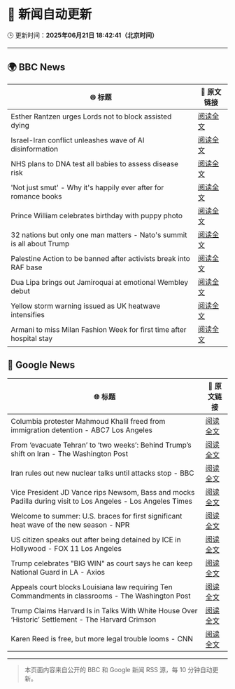 # 🧠 新闻自动更新

🕒 更新时间：**2025年06月21日 18:42:41（北京时间）**

---

## 🌍 BBC News

| 🌐 标题 | 🔗 原文链接 |
|--------|-------------|
| Esther Rantzen urges Lords not to block assisted dying | [阅读全文](https://www.bbc.com/news/articles/cx23nd10295o) |
| Israel-Iran conflict unleashes wave of AI disinformation | [阅读全文](https://www.bbc.com/news/articles/c0k78715enxo) |
| NHS plans to DNA test all babies to assess disease risk | [阅读全文](https://www.bbc.com/news/articles/c1ljg7v0vmpo) |
| 'Not just smut' - Why it's happily ever after for romance books | [阅读全文](https://www.bbc.com/news/articles/c75r6kq2pdwo) |
| Prince William celebrates birthday with puppy photo | [阅读全文](https://www.bbc.com/news/articles/crk645er1kpo) |
| 32 nations but only one man matters - Nato's summit is all about Trump | [阅读全文](https://www.bbc.com/news/articles/c93kqnz3pxgo) |
| Palestine Action to be banned after activists break into RAF base | [阅读全文](https://www.bbc.com/news/articles/cn81g4e0nlyo) |
| Dua Lipa brings out Jamiroquai at emotional Wembley debut | [阅读全文](https://www.bbc.com/news/articles/c98wdj5peyko) |
| Yellow storm warning issued as UK heatwave intensifies | [阅读全文](https://www.bbc.com/news/articles/cg5z78nyglpo) |
| Armani to miss Milan Fashion Week for first time after hospital stay | [阅读全文](https://www.bbc.com/news/articles/cx2k8dynrr0o) |

## 📰 Google News

| 🌐 标题 | 🔗 原文链接 |
|--------|-------------|
| Columbia protester Mahmoud Khalil freed from immigration detention - ABC7 Los Angeles | [阅读全文](https://news.google.com/rss/articles/CBMisgFBVV95cUxPbW96YlM5VWQwdEg5c2VRVkJOem9ubWxuVWYxUzBta0V2dXdkNE9VNGtmT2djbDNlNUpHVlBVeXdBT3B5Q281c1RnbWt5WkZ5RUVjTkZtU1ZCZm8wZ1ByUW9IUDJ4OUh1RGM1cGUycXV6YW5ZaWY3eEJ0NldUbDRwbFlsVDBvQ3BKMEtod0kySlI4VTNGU0htVnBERGMyOWppLW42TmFmb0FFWHhOWUdMT2tR?oc=5) |
| From ‘evacuate Tehran’ to ‘two weeks’: Behind Trump’s shift on Iran - The Washington Post | [阅读全文](https://news.google.com/rss/articles/CBMigAFBVV95cUxPQjhjbWhVWkhnTGdrQ0FHbjhPajgtUE02TzNmbl83OENrRFdManJQb0pkZmlsdnVncGxVOTlKMElGU0ZuZlE3X2s3OERtS1hrUkdBNkE2NmpmM0huTTdua3RsZl9qTUpWZ2ZIS2lTc0hPNlBMeUYtQ05jaUJLRXVoSg?oc=5) |
| Iran rules out new nuclear talks until attacks stop - BBC | [阅读全文](https://news.google.com/rss/articles/CBMiWkFVX3lxTE5oYnB3N1pyQzZyMFZZNnZqZHcyR2xBOHFYM2VHbUU0WHJkRkViSmpodXlodDBydmhZTVd1QVAtdHl3WkhKRmxGcmdwUjUtdkVNU2xEWkVjUDdVUdIBX0FVX3lxTE1RZGVDSDVOWHdTWGlPeDVBM1d1cHdESXJ4alBLOXF0WVFHM2xBVGp0ZHp2Q1M2TkpNRWxzd2o4YlY3YXRLaGVpTU0yM1k5NjRleGZTdWpOOGVrVWtRV0Jz?oc=5) |
| Vice President JD Vance rips Newsom, Bass and mocks Padilla during visit to Los Angeles - Los Angeles Times | [阅读全文](https://news.google.com/rss/articles/CBMingFBVV95cUxQSXpPa2VGcDFkZmZ1RmhaUzZvTE9ReVBabVdYX0hRMDEwRV9zRTVNd0pvVThZTUh5dG1rLVd6ekZRM3c4N1NaMjBDdUI5ZDF5VmRpRVdnaGxnWEJ1eDBxbFYtYXB2bmpjRnZSSVZybVpJY0lzXzBFQVM5N3FPYmlmbTR2Vl9uSEhLNTBYREtFZGpzbk1BYnBIMHdfblotQQ?oc=5) |
| Welcome to summer: U.S. braces for first significant heat wave of the new season - NPR | [阅读全文](https://news.google.com/rss/articles/CBMiggFBVV95cUxQT05BaV8xWkVSa09oRk1JQWg1dEtNcVE5MTEybEhmWjI2OHJzWmRnc25jLU81UFJkYm4zaGFIQzhTVTZWLU8zRjdINjhJbnlmVWs5UHRlamdYa3pxTWhPTXhTam5tVm1makZZaXJzY2hXd2dqTE55V2s5OHYzamN3ekdn?oc=5) |
| US citizen speaks out after being detained by ICE in Hollywood - FOX 11 Los Angeles | [阅读全文](https://news.google.com/rss/articles/CBMickFVX3lxTE55SmpJTTkxc1dWWmM0cHhabFdyQldvYzk1eEdEMDBUY0JNbkdSblFHbGJaQjBHdjNKSkE5NU9MN2EzOVVTQnNCSHk4aV9NQ0NUNDhPYzJ5YTJ6NVhKaVlMdS10Q2ZBVHFLbFVvV1YxZzR2Z9IBd0FVX3lxTFBaSEdDTy1HUG1jdTRrTmJLRWZ1cE9vR0c1T214M01wWVg3M2ZjTXh1WXU3T0ZKYWRCSU1HZmhuVHNyZkZTYlg4TGdFLUdtdHlXaVB3LXdTd1F4VG9KLW12Um04NlJzcW5sSXRZN2c5dkNaTzd0RGtr?oc=5) |
| Trump celebrates "BIG WIN" as court says he can keep National Guard in LA - Axios | [阅读全文](https://news.google.com/rss/articles/CBMidkFVX3lxTE1oVVBLc2FQc3M4QWZ0Z2pIZEhwc2tqeXduN1RoZS1uYmMwc2dzZGtBNWE3Zlc3MHU2UjR6aVhHMENZaTdlX3FEcE1FeEhXUGg3U2VvSjVyRE9JTHFVRDFJTV8wcFlKVTlpN3A4djRjdzhSa0ttYVE?oc=5) |
| Appeals court blocks Louisiana law requiring Ten Commandments in classrooms - The Washington Post | [阅读全文](https://news.google.com/rss/articles/CBMilwFBVV95cUxQeFBHZUlIckRNX04wdEJ3a1VzQlBaWmNZNHZiS3NtU0k2aERIVW80cVc1VnlwRWNRXy1GaHZRb1lUdFZpa1JZZExGZlhuSkJQU041V1JaUWc1QUcxWlkzU05PRGlUNnpwNU9kcE14ci1XX0tYT1dxbGZsLTFTMnpUZVNJOGYyT3JiY3ZENXRsMHJMMy1mU0J3?oc=5) |
| Trump Claims Harvard Is in Talks With White House Over ‘Historic’ Settlement - The Harvard Crimson | [阅读全文](https://news.google.com/rss/articles/CBMihAFBVV95cUxNQU5kcERZa2lrNGswbGZ3ZXVMMnhSa2p4Q1B4OGJVdVZiM0RXRkFycF9qTXB5LVFZNTJ5MmlwdGh6YllQYnFqXy0yVV9fSkFaZkhySlpuS2RrR2R3TkJ5UzBJVlU2SkNlellLR1dXNnFvb29xXzdfTjBrWTBjXzk5YjVTdjM?oc=5) |
| Karen Reed is free, but more legal trouble looms - CNN | [阅读全文](https://news.google.com/rss/articles/CBMiZkFVX3lxTE5GNGxBNFF1cEctWGs3Q0xhSVp4RDE5TGVoeS01bDZsV2dSb0RSRXJyWXN4Ul91SHhkZ3Y0ejBWLTdIQy1tMmJpRHozWFFCWURQUEFheDN1ejV5RVJ6ZzhvMmZkZ3FQQdIBa0FVX3lxTE1ZQy1YTlR0b1JRRFl5eGMySHY1eXkyVVl5NkdQbHJ0NmF5VzJhWjZZVEk4eURQWmtfNnhrOWhKNXNGT2hEUHg0dTd1UGRVZnRXR3RKUXVhNUQzdl9rUjJkYzRTWFYtMmNwcmhr?oc=5) |

---
> 本页面内容来自公开的 BBC 和 Google 新闻 RSS 源，每 10 分钟自动更新。
